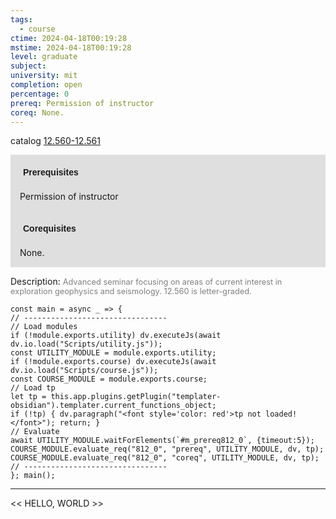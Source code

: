 ```yaml
---
tags:
  - course
ctime: 2024-04-18T00:19:28
mstime: 2024-04-18T00:19:28
level: graduate
subject: 
university: mit
completion: open
percentage: 0
prereq: Permission of instructor
coreq: None.
---
```


catalog [12.560-12.561](http://student.mit.edu/catalog/m12b.html#12.561)

<span style="display: block; padding: 15px; background-color: rgb(100, 100, 100, 0.2);"><font id="m_prereq812_0" style="display: block; font-family: Arial, sans-serif; font-weight: bold; padding: 5px">Prerequisites</font><br><span id="prereq812_0">Permission of instructor</span></span>
<span style="display: block; padding: 15px; background-color: rgb(100, 100, 100, 0.2);"><font id="m_coreq812_0" style="display: block; font-family: Arial, sans-serif; font-weight: bold; padding: 5px">Corequisites</font><br><span id="coreq812_0">None.</span></span>

<font style="">Description:</font>
<font style="color: grey; font-size: 0.8rem;">Advanced seminar focusing on areas of current interest in exploration geophysics and seismology. 12.560 is letter-graded.</font>

```dataviewjs
const main = async _ => {
// --------------------------------
// Load modules
if (!module.exports.utility) dv.executeJs(await dv.io.load("Scripts/utility.js"));
const UTILITY_MODULE = module.exports.utility;
if (!module.exports.course) dv.executeJs(await dv.io.load("Scripts/course.js"));
const COURSE_MODULE = module.exports.course;
// Load tp
let tp = this.app.plugins.getPlugin("templater-obsidian").templater.current_functions_object;
if (!tp) { dv.paragraph("<font style='color: red'>tp not loaded!</font>"); return; }
// Evaluate
await UTILITY_MODULE.waitForElements(`#m_prereq812_0`, {timeout:5});
COURSE_MODULE.evaluate_req("812_0", "prereq", UTILITY_MODULE, dv, tp);
COURSE_MODULE.evaluate_req("812_0", "coreq", UTILITY_MODULE, dv, tp);
// --------------------------------
}; main();
```

---

<< HELLO, WORLD >>
